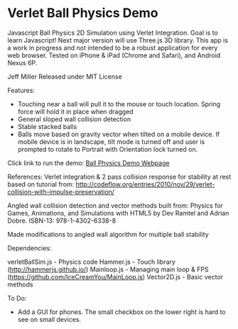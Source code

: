 # Verlet Ball Physics Demo

Javascript Ball Physics 2D Simulation using Verlet Integration. Goal is to learn Javascript! Next major version will use Three.js 3D library. This app is a work in progress and not intended to be a robust application for every web browser. Tested on iPhone & iPad (Chrome and Safari), and Android Nexus 6P.

Jeff Miller 
Released under MIT License

Features:
- Touching near a ball will pull it to the mouse or touch location. Spring force will hold it in place when dragged
- General sloped wall collision detection
- Stable stacked balls
- Balls move based on gravity vector when tilted on a mobile device. If mobile device is in landscape, tilt 
  mode is turned off and user is prompted to rotate to Portrait with Orientation lock turned on.

Click link to run the demo: [Ball Physics Demo Webpage](https://jmogl.github.io/VerletBallPhysicsDemo/)	

References:
Verlet integration & 2 pass collision response for stability at rest based on tutorial from:
http://codeflow.org/entries/2010/nov/29/verlet-collision-with-impulse-preservation/

Angled wall collision detection and vector methods built from:
Physics for Games, Animations, and Simulations with HTML5 by Dev Ramtel and Adrian Dobre. ISBN-13: 978-1-4302-6338-8

Made modifications to angled wall algorithm for multiple ball stability

Dependencies:

verletBallSim.js - Physics code
Hammer.js   - Touch library (http://hammerjs.github.io/)
Mainloop.js - Managing main loop & FPS (https://github.com/IceCreamYou/MainLoop.js)
Vector2D.js - Basic vector methods 

To Do:
- Add a GUI for phones. The small checkbox on the lower right is hard to see on small devices.
